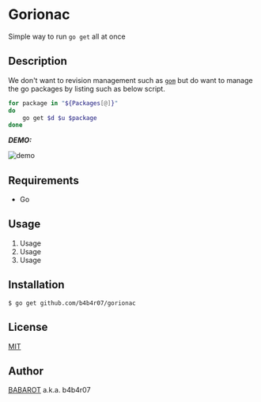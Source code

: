 # Gorionac

Simple way to run `go get` all at once

## Description

We don't want to revision management such as [`gom`](https://github.com/mattn/gom) but do want to manage the go packages by listing such as below script.

```sh
for package in "${Packages[@]}"
do
	go get $d $u $package
done
```

***DEMO:***

![demo](url)

## Requirements

- Go

## Usage

1. Usage
2. Usage
3. Usage

## Installation

	$ go get github.com/b4b4r07/gorionac

## License

[MIT](https://raw.githubusercontent.com/b4b4r07/dotfiles/master/doc/LICENSE-MIT.txt)

## Author

[BABAROT](http://tellme.tokyo) a.k.a. b4b4r07
